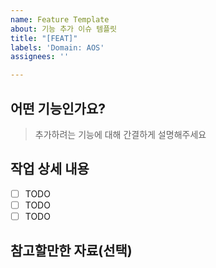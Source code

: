 ```yaml
---
name: Feature Template
about: 기능 추가 이슈 템플릿
title: "[FEAT]"
labels: 'Domain: AOS'
assignees: ''

---
```


## 어떤 기능인가요?

> 추가하려는 기능에 대해 간결하게 설명해주세요

## 작업 상세 내용

- [ ] TODO
- [ ] TODO
- [ ] TODO

## 참고할만한 자료(선택)
